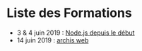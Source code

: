 # Liste des Formations

- 3 & 4 juin 2019 : [Node.js depuis le début](https://github.com/fsuire/slides/tree/peaks/03062019)
- 14 juin 2019 : [archis web](https://github.com/fsuire/slides/tree/peaks/14062019)
